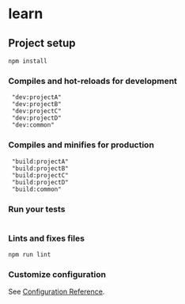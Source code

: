 # learn

## Project setup
```
npm install
```

### Compiles and hot-reloads for development
```
 "dev:projectA"
 "dev:projectB"
 "dev:projectC"
 "dev:projectD"
 "dev:common"
```

### Compiles and minifies for production
```
 "build:projectA"
 "build:projectB"
 "build:projectC"
 "build:projectD"
 "build:common"
```

### Run your tests
```

```

### Lints and fixes files
```
npm run lint
```

### Customize configuration
See [Configuration Reference](https://cli.vuejs.org/config/).
